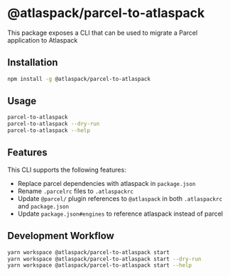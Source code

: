 # @atlaspack/parcel-to-atlaspack

This package exposes a CLI that can be used to migrate a Parcel application to Atlaspack

## Installation

```sh
npm install -g @atlaspack/parcel-to-atlaspack
```

## Usage

```sh
parcel-to-atlaspack
parcel-to-atlaspack --dry-run
parcel-to-atlaspack --help
```

## Features

This CLI supports the following features:

- Replace parcel dependencies with atlaspack in `package.json`
- Rename `.parcelrc` files to `.atlaspackrc`
- Update `@parcel/` plugin references to `@atlaspack` in both `.atlaspackrc` and `package.json`
- Update `package.json#engines` to reference atlaspack instead of parcel

## Development Workflow

```sh
yarn workspace @atlaspack/parcel-to-atlaspack start
yarn workspace @atlaspack/parcel-to-atlaspack start --dry-run
yarn workspace @atlaspack/parcel-to-atlaspack start --help
```
